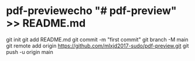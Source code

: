 # pdf-previewecho "# pdf-preview" >> README.md
git init
git add README.md
git commit -m "first commit"
git branch -M main
git remote add origin https://github.com/mlxjd2017-sudo/pdf-preview.git
git push -u origin main
